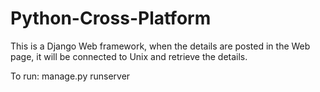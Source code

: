 # Python-Cross-Platform

This is a Django Web framework, when the details are posted in the Web page, it will be connected to Unix and retrieve the details.

To run: manage.py runserver
